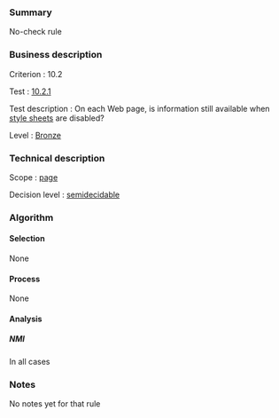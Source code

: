 ### Summary

No-check rule

### Business description

Criterion : 10.2

Test :
[10.2.1](http://www.accessiweb.org/index.php/accessiweb-22-english-version.html#test-10-2-1)

Test description : On each Web page, is information still available when
[style
sheets](http://www.braillenet.org/accessibilite/referentiel-aw21-en/glossaire.php#mFeuilleStyle)
are disabled?

Level : [Bronze](/en/category/rules-design/accessiweb-11/level/bronze)

### Technical description

Scope : [page](/en/category/rules-design/accessiweb-11/scope/page)

Decision level :
[semidecidable](/en/category/rules-design/accessiweb-11/decision-level/semidecidable)

### Algorithm

#### Selection

None

#### Process

None

#### Analysis

##### NMI

In all cases

### Notes

No notes yet for that rule
